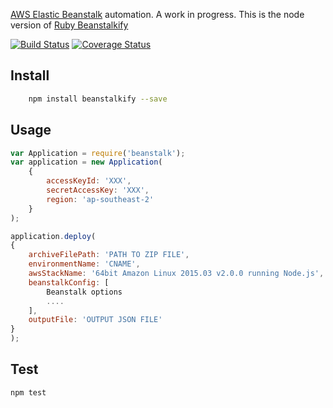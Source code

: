 [AWS Elastic Beanstalk](http://aws.amazon.com/elasticbeanstalk/) automation. A work in progress.
This is the node version of [Ruby Beanstalkify](https://github.com/pranavraja/beanstalkify/) 

[![Build Status](https://travis-ci.org/liamqma/beanstalkify.svg?branch=master)](https://travis-ci.org/liamqma/beanstalkify)
[![Coverage Status](https://coveralls.io/repos/liamqma/beanstalkify/badge.svg?branch=master&service=github)](https://coveralls.io/github/liamqma/beanstalkify?branch=master)

## Install
```bash
    npm install beanstalkify --save
```

## Usage

```javascript
var Application = require('beanstalk');
var application = new Application(
    {
        accessKeyId: 'XXX',
        secretAccessKey: 'XXX',
        region: 'ap-southeast-2'
    }
);

application.deploy(
{
    archiveFilePath: 'PATH TO ZIP FILE',
    environmentName: 'CNAME',
    awsStackName: '64bit Amazon Linux 2015.03 v2.0.0 running Node.js',
    beanstalkConfig: [
        Beanstalk options
        ....
    ],
    outputFile: 'OUTPUT JSON FILE'
}
);
```

## Test

```bash
npm test
```